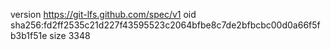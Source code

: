 version https://git-lfs.github.com/spec/v1
oid sha256:fd2ff2535c21d227f43595523c2064bfbe8c7de2bfbcbc00d0a66f5fb3b1f51e
size 3348
